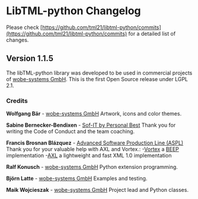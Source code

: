 # LibTML-python Changelog #

Please check [https://github.com/tml21/libtml-python/commits](https://github.com/tml21/libtml-python/commits) for a detailed list of changes.

## Version 1.1.5 ##

The libTML-python library was developed to be used in commercial projects of [wobe-systems GmbH](http://www.wobe-team.com). This is the first Open Source release under LGPL 2.1.  

### Credits ###

**Wolfgang Bär** - [wobe-systems GmbH](http://www.wobe-team.com)
Artwork, icons and color themes.

**Sabine Bernecker-Bendixen** - [Sof-IT by Personal Best](http://www.sof-it.de)
Thank you for writing the Code of Conduct and the team coaching.

**Francis Brosnan Blázquez** - [Advanced Software Production Line (ASPL)](http://www.aspl.es/portal/)
Thank you for your valuable help with AXL and Vortex.:
-[Vortex](http://www.aspl.es/vortex) a [BEEP](http://www.beepcore.org) implementation
-[AXL](http://www.aspl.es/axl) a lightweight and fast XML 1.0 implementation

**Ralf Konusch** - [wobe-systems GmbH](http://www.wobe-team.com)
Python extension programming.

**Björn Latte** - [wobe-systems GmbH](http://www.wobe-team.com)
Examples and testing.

**Maik Wojcieszak** - [wobe-systems GmbH](http://www.wobe-team.com)
Project lead and Python classes.